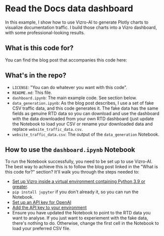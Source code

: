 # Read the Docs data dashboard

In this example, I show how to use Vizro-AI to generate Plotly charts to visualize documentation traffic. I build those charts into a Vizro dashboard, with some professional-looking results. 

## What is this code for?
You can find the blog post that accompanies this code here:

## What's in the repo?

* `LICENSE`: "You can do whatever you want with this code".
* `README.md`: This file.
* `dashboard.ipynb`: The main example code. See section below.
* `data_generation.ipynb`: As the blog post describes, I use a set of fake CSV traffic data, and this code generates it. The fake data has the same fields as genuine RTD data so you can download and use the dashboard with the data downloaded from your own RTD dashboard (just update the Notebook to load your CSV or rename your downloaded data and replace `website_traffic_data.csv`.
* `website_traffic_data.csv`: The output of the `data_generation` Notebook.


## How to use the `dashboard.ipynb` Notebook
To run the Notebook successfully, you need to be set up to use Vizro-AI. The best way to achieve this is to follow the blog post linked in the "What is this code for?" section? It'll walk you through the steps needed to:

* [Set up Vizro inside a virtual environment containing Python 3.9 or greater](https://vizro.readthedocs.io/projects/vizro-ai/en/latest/pages/user-guides/install/).
* `pip install jupyter` if you don't already it, so you can run the Notebook.
* [Set up an API key for OpenAI](https://platform.openai.com/signup)
* [Add the API key to your environment](https://vizro.readthedocs.io/projects/vizro-ai/en/latest/pages/user-guides/install/#set-up-access-to-a-large-language-model)
* Ensure you have updated the Notebook to point to the RTD data you want to analyse. If you just want to experiement with the fake data, there's nothing to do. Otherwise, change the first cell in the Notebook to load your preferred CSV file.
